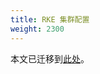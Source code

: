 ```yaml
---
title: RKE 集群配置
weight: 2300
---
```


本文已迁移到[此处]({{<baseurl>}}/rancher/v2.6/en/cluster-admin/editing-clusters/rke-config-reference)。
